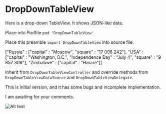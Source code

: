 # DropDownTableView
Here is a drop-down TableView. It shows JSON-like data.

Place into Podfile `pod 'DropDownTableView'`

Place this preamble `import DropDownTableView` into source file.

["Russia" : ["capital" : "Moscow", "square" : "17 098 242"],
"USA" : ["capital" : "Washington, D.C.", "Independence Day" : "July 4", "square" : "9 857 306"],
"Zimbabwe" : ["capital" : "Harare"]]

Inherit from `DropDownTableViewController` and override methods from `DropDownTableViewDataSource` and `DropDownTableViewDelegate`.

This is initial version, and it has some bugs and incomplete implementation.

I am awaiting for your comments.

![Alt text](https://raw.githubusercontent.com/NSSimpleApps/DropDownTableView/master/DropDownTableView/DropDownTable.gif)
